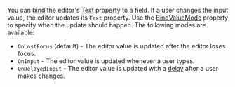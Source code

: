 You can [bind](https://docs.microsoft.com/en-us/aspnet/core/mvc/views/razor#bind) the editor's [Text](https://docs.devexpress.com/Blazor/DevExpress.Blazor.DxMemo.Text) property to a field. If a user changes the input value, the editor updates its `Text` property. Use the [BindValueMode](https://docs.devexpress.com/Blazor/DevExpress.Blazor.DxMemo.BindValueMode) property to specify when the update should happen. The following modes are available:

* `OnLostFocus` (default) - The editor value is updated after the editor loses focus.
* `OnInput` - The editor value is updated whenever a user types.
* `OnDelayedInput` -  The editor value is updated with a [delay](https://docs.devexpress.com/Blazor/DevExpress.Blazor.DxMemo.InputDelay) after a user makes changes.
